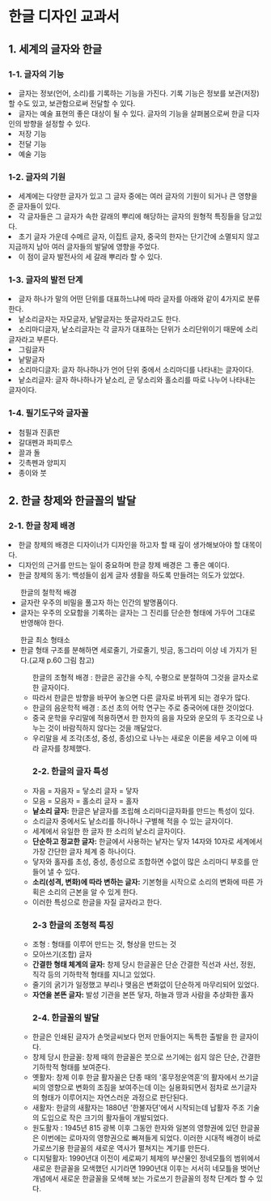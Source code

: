 <h1>한글 디자인 교과서</h1>

<h2>1. 세계의 글자와 한글</h2>
<h3>1-1. 글자의 기능</h3>
<li>글자는 정보(언어, 소리)를 기록하는 기능을 가진다. 기록 기능은 정보를 보관(저장)할 수도 있고, 보관함으로써 전달할 수 있다.</li>
<li>글자는 예술 표현의 좋은 대상이 될 수 있다. 글자의 기능을 살펴봄으로써 한글 디자인의 방향을 설정할 수 있다.</li> 
<li>저장 기능</li>
<li>전달 기능</li>
<li>예술 기능</li>

<h3>1-2. 글자의 기원</h3>
<li>세계에는 다양한 글자가 있고 그 글자 중에는 여러 글자의 기원이 되거나 큰 영향을 준 글자들이 있다.</li>
<li>각 글자들은 그 글자가 속한 갈래의 뿌리에 해당하는 글자의 원형적 특징들을 담고있다.</li>
<li>초기 글자 가운데 수메르 글자, 이집트 글자, 중국의 한자는 단기간에 소멸되지 않고 지금까지 남아 여러 글자들의 발달에 영향을 주었다.</li>
<li>이 점이 글자 발전사의 세 갈래 뿌리라 할 수 있다.</li>

<h3>1-3. 글자의 발전 단계</h3>
<li>글자 하나가 말의 어떤 단위를 대표하느냐에 따라 글자를 아래와 같이 4가지로 분류한다.</li>
<li>낱소리글자는 자모글자, 낱말글자는 뜻글자라고도 한다.</li>
<li>소리마디글자, 낱소리글자는 각 글자가 대표하는 단위가 소리단위이기 때문에 소리글자라고 부른다.</li>
<li>그림글자</li>
<li>낱말글자</li>
<li>소리마디글자: 글자 하나하나가 언어 단위 중에서 소리마디를 나타내는 글자이다.</li>
<li>낱소리글자: 글자 하나하나가 낱소리, 곧 닿소리와 홀소리를 따로 나누어 나타내는 글자이다.</li>

<h3>1-4. 필기도구와 글자꼴</h3>
<li>첨필과 진흙판</li>
<li>갈대펜과 파피루스</li>
<li>끌과 돌</li>
<li>깃촉펜과 양피지</li>
<li>종이와 붓</li>

<h2>2. 한글 창제와 한글꼴의 발달</h2>
<h3>2-1. 한글 창제 배경</h3>
<li>한글 창제의 배경은 디자이너가 디자인을 하고자 할 때 깊이 생가해보아야 할 대목이다.</li> 
<li>디자인의 근거를 만드는 일이 중요하며 한글 창제 배경은 그 좋은 예이다.</li>
<li>한글 창제의 동기: 백성들이 쉽게 글자 생활을 하도록 만들려는 의도가 있었다.</li>
<ul>한글의 철학적 배경
    <li>글자란 우주의 비밀을 풀고자 하는 인간의 발명품이다.</li>
    <li>글자는 우주의 오묘함을 기록하는 글자는 그 진리를 단순한 형태에 가두어 그대로 반영해야 한다.</li>
</ul>
<ul>한글 최소 형태소
<li>한글 형태 구조를 분해하면 세로줄기, 가로줄기, 빗금, 동그라미 이상 네 가지가 된다.(교재 p.60 그림 참고)</li>
<ul>한글의 조형적 배경 : 한글은 공간을 수직, 수평으로 분절하여 그것을 글자소로 한 글자이다.</li>
<li>따라서 한글은 방향을 바꾸어 놓으면 다른 글자로 바뀌게 되는 경우가 많다. </li>
<li>한글의 음운학적 배경 : 조선 초의 어학 연구는 주로 중국어에 대한 것이었다.</li>
<li>중국 운학을 우리말에 적용하면서 한 한자의 음을 자모와 운모의 두 조각으로 나누는 것이 바람직하지 않다는 것을 깨달았다.</li> 
<li>우리말을 세 조각(초성, 중성, 종성)으로 나누는 새로운 이론을 세우고 이에 따라 글자를 창제했다.</li> 

<h3>2-2. 한글의 글자 특성</h3>
<li>자음 = 자음자 = 닿소리 글자 = 닿자</li>
<li>모음 = 모음자 = 홀소리 글자 = 홀자</li>
<li><b>낱소리 글자:</b> 한글은 낱글자를 조립해 소리마디글자화를 만드는 특성이 있다.</li>
<li>소리글자 중에서도 낱소리를 하나하나 구별해 적을 수 있는 글자이다. 
<li>세계에서 유일한 한 글자 한 소리의 낱소리 글자이다.</li>
<li><b>단순하고 정교한 글자:</b> 한글에서 사용하는 낱자는 닿자 14자와 10자로 세계에서 가장 간단한 글자 체계 중 하나이다.</li>
<li>닿자와 홀자를 초성, 중성, 종성으로 조합하면 수없이 많은 소리마디 부호를 만들어 낼 수 있다.</li>
<li><b>소리(성격, 변화)에 따라 변하는 글자:</b> 기본형을 시작으로 소리의 변화에 따른 가획은 소리의 근본을 알 수 있게 한다.</li> 
<li>이러한 특성으로 한글을 자질 글자라고 한다.</li>

<h3>2-3 한글의 조형적 특징</h3>
<li>조형 : 형태를 이루어 만드는 것, 형상을 만드는 것</li>
<li>모아쓰기(조합) 글자</li>
<li><b>간결한 형태 체계의 글자:</b> 창제 당시 한글꼴은 단순 간결한 직선과 사선, 정원, 직각 등의 기하학적 형태를 지니고 있었다.</li>
<li>줄기의 굵기가 일정했고 부리나 맺음은 변화없이 단순하게 마무리되어 있었다.</li>
<li><b>자연을 본뜬 글자:</b> 발성 기관을 본뜬 닿자, 하늘과 땅과 사람을 추상화한 홀자</li>

<h3>2-4. 한글꼴의 발달</h3>
<li>한글은 인쇄된 글자가 손멋글씨보다 먼저 만들어지는 독특한 출발을 한 글자이다.</li>
<li>창제 당시 한글꼴: 창제 때의 한글꼴은 붓으로 쓰기에는 쉽지 않은 단순, 간결한 기하학적 형태를 보여준다.</li>
<li>옛활자: 창제 이후 한글 활자꼴은 단종 때의 '홍무정운역훈'의 활자에서 쓰기글씨의 영향으로 변화의 조짐을 보여주는데 이는 실용화되면서 점차로 쓰기글자의 형태가 이루어지는 자연스러운 과정으로 판단된다.</li>
<li>새활자: 한글의 새활자는 1880년 '한불자뎐'에서 시작되는데 납활자 주조 기술의 도입으로 작은 크기의 활자들이 개발되었다.</li>
<li>원도활자 : 1945년 815 광복 이후 그동안 한자와 일본의 영향권에 있던 한글꼴은 이번에는 로마자의 영향권으로 빠져들게 되었다. 이러한 시대적 배경이 바로 가로쓰기용 한글꼴의 새로운 역사가 펼쳐지는 계기를 만든다.</li>
<li>디지털활자: 1990년대 이전이 세로짜기 체제의 부산물인 정네모틀의 범위에서 새로운 한글꼴을 모색했던 시기라면 1990년대 이후는 서서히 네모틀을 벗어난 개념에서 새로운 한글꼴을 모색해 보는 가로쓰기 한글꼴의 정착 단계라 할 수 있다.</li>


